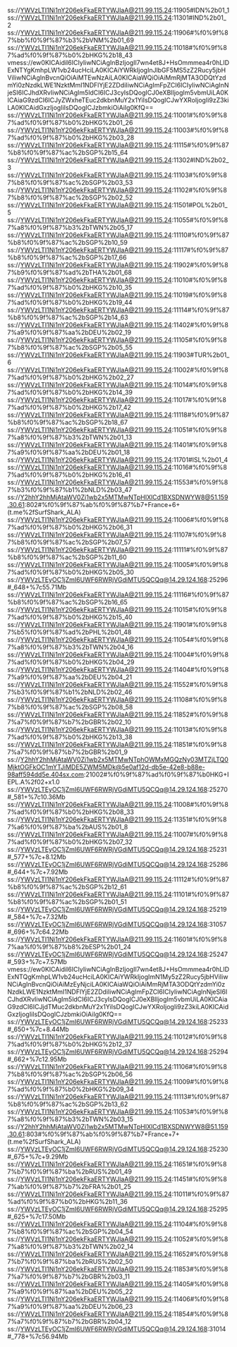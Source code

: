 ss://YWVzLTI1Ni1nY206ekFkaERTYWJlaA@211.99.115.24:11905#IDN%2b01_1
ss://YWVzLTI1Ni1nY206ekFkaERTYWJlaA@211.99.115.24:11301#IND%2b01_2
ss://YWVzLTI1Ni1nY206ekFkaERTYWJlaA@211.99.115.24:11906#%f0%9f%87%bb%f0%9f%87%b3%2bVNM%2b01_69
ss://YWVzLTI1Ni1nY206ekFkaERTYWJlaA@211.99.115.24:11018#%f0%9f%87%ad%f0%9f%87%b0%2bHKG%2b18_43
vmess://ew0KICAidiI6ICIyIiwNCiAgInBzIjogIl7wn4et8J+HsOmmmea4r0hLIDExNTYgKmhpLW1vb24ucHciLA0KICAiYWRkIjogInJlbGF5MS5zZ2Rucy5jbHViIiwNCiAgInBvcnQiOiAiMTEwNzAiLA0KICAiaWQiOiAiMmRjMTA3ODQtYzdmYi0zNzdkLWE1NzktMmI1NDFlYjE2ZDdiIiwNCiAgImFpZCI6ICIyIiwNCiAgInNjeSI6ICJhdXRvIiwNCiAgIm5ldCI6ICJ3cyIsDQogICJ0eXBlIjogIm5vbmUiLA0KICAiaG9zdCI6ICJyZWxheTEuc2dkbnMuY2x1YiIsDQogICJwYXRoIjogIi9zZ3kiLA0KICAidGxzIjogIiIsDQogICJzbmkiOiAiIg0KfQ==
ss://YWVzLTI1Ni1nY206ekFkaERTYWJlaA@211.99.115.24:11001#%f0%9f%87%ad%f0%9f%87%b0%2bHKG%2b01_26
ss://YWVzLTI1Ni1nY206ekFkaERTYWJlaA@211.99.115.24:11003#%f0%9f%87%ad%f0%9f%87%b0%2bHKG%2b03_28
ss://YWVzLTI1Ni1nY206ekFkaERTYWJlaA@211.99.115.24:11115#%f0%9f%87%b8%f0%9f%87%ac%2bSGP%2b15_64
ss://YWVzLTI1Ni1nY206ekFkaERTYWJlaA@211.99.115.24:11302#IND%2b02_3
ss://YWVzLTI1Ni1nY206ekFkaERTYWJlaA@211.99.115.24:11103#%f0%9f%87%b8%f0%9f%87%ac%2bSGP%2b03_53
ss://YWVzLTI1Ni1nY206ekFkaERTYWJlaA@211.99.115.24:11102#%f0%9f%87%b8%f0%9f%87%ac%2bSGP%2b02_52
ss://YWVzLTI1Ni1nY206ekFkaERTYWJlaA@211.99.115.24:11501#POL%2b01_5
ss://YWVzLTI1Ni1nY206ekFkaERTYWJlaA@211.99.115.24:11055#%f0%9f%87%a8%f0%9f%87%b3%2bTWN%2b05_17
ss://YWVzLTI1Ni1nY206ekFkaERTYWJlaA@211.99.115.24:11110#%f0%9f%87%b8%f0%9f%87%ac%2bSGP%2b10_59
ss://YWVzLTI1Ni1nY206ekFkaERTYWJlaA@211.99.115.24:11117#%f0%9f%87%b8%f0%9f%87%ac%2bSGP%2b17_66
ss://YWVzLTI1Ni1nY206ekFkaERTYWJlaA@211.99.115.24:11902#%f0%9f%87%b9%f0%9f%87%ad%2bTHA%2b01_68
ss://YWVzLTI1Ni1nY206ekFkaERTYWJlaA@211.99.115.24:11010#%f0%9f%87%ad%f0%9f%87%b0%2bHKG%2b10_35
ss://YWVzLTI1Ni1nY206ekFkaERTYWJlaA@211.99.115.24:11019#%f0%9f%87%ad%f0%9f%87%b0%2bHKG%2b19_44
ss://YWVzLTI1Ni1nY206ekFkaERTYWJlaA@211.99.115.24:11114#%f0%9f%87%b8%f0%9f%87%ac%2bSGP%2b14_63
ss://YWVzLTI1Ni1nY206ekFkaERTYWJlaA@211.99.115.24:11402#%f0%9f%87%a9%f0%9f%87%aa%2bDEU%2b02_19
ss://YWVzLTI1Ni1nY206ekFkaERTYWJlaA@211.99.115.24:11105#%f0%9f%87%b8%f0%9f%87%ac%2bSGP%2b05_55
ss://YWVzLTI1Ni1nY206ekFkaERTYWJlaA@211.99.115.24:11903#TUR%2b01_6
ss://YWVzLTI1Ni1nY206ekFkaERTYWJlaA@211.99.115.24:11002#%f0%9f%87%ad%f0%9f%87%b0%2bHKG%2b02_27
ss://YWVzLTI1Ni1nY206ekFkaERTYWJlaA@211.99.115.24:11014#%f0%9f%87%ad%f0%9f%87%b0%2bHKG%2b14_39
ss://YWVzLTI1Ni1nY206ekFkaERTYWJlaA@211.99.115.24:11017#%f0%9f%87%ad%f0%9f%87%b0%2bHKG%2b17_42
ss://YWVzLTI1Ni1nY206ekFkaERTYWJlaA@211.99.115.24:11118#%f0%9f%87%b8%f0%9f%87%ac%2bSGP%2b18_67
ss://YWVzLTI1Ni1nY206ekFkaERTYWJlaA@211.99.115.24:11051#%f0%9f%87%a8%f0%9f%87%b3%2bTWN%2b01_13
ss://YWVzLTI1Ni1nY206ekFkaERTYWJlaA@211.99.115.24:11401#%f0%9f%87%a9%f0%9f%87%aa%2bDEU%2b01_18
ss://YWVzLTI1Ni1nY206ekFkaERTYWJlaA@211.99.115.24:11701#ISL%2b01_4
ss://YWVzLTI1Ni1nY206ekFkaERTYWJlaA@211.99.115.24:11016#%f0%9f%87%ad%f0%9f%87%b0%2bHKG%2b16_41
ss://YWVzLTI1Ni1nY206ekFkaERTYWJlaA@211.99.115.24:11553#%f0%9f%87%b3%f0%9f%87%b1%2bNLD%2b03_47
ss://Y2hhY2hhMjAtaWV0Zi1wb2x5MTMwNTpHIXlCd1BXSDNWYW8@51.159.30.61:802#%f0%9f%87%ab%f0%9f%87%b7+France+6+(t.me%2fSurfShark_ALA)
ss://YWVzLTI1Ni1nY206ekFkaERTYWJlaA@211.99.115.24:11006#%f0%9f%87%ad%f0%9f%87%b0%2bHKG%2b06_31
ss://YWVzLTI1Ni1nY206ekFkaERTYWJlaA@211.99.115.24:11107#%f0%9f%87%b8%f0%9f%87%ac%2bSGP%2b07_57
ss://YWVzLTI1Ni1nY206ekFkaERTYWJlaA@211.99.115.24:11111#%f0%9f%87%b8%f0%9f%87%ac%2bSGP%2b11_60
ss://YWVzLTI1Ni1nY206ekFkaERTYWJlaA@211.99.115.24:11005#%f0%9f%87%ad%f0%9f%87%b0%2bHKG%2b05_30
ss://YWVzLTEyOC1jZmI6UWF6RWRjVGdiMTU5QCQq@14.29.124.168:25296#_648+%7c55.71Mb
ss://YWVzLTI1Ni1nY206ekFkaERTYWJlaA@211.99.115.24:11116#%f0%9f%87%b8%f0%9f%87%ac%2bSGP%2b16_65
ss://YWVzLTI1Ni1nY206ekFkaERTYWJlaA@211.99.115.24:11015#%f0%9f%87%ad%f0%9f%87%b0%2bHKG%2b15_40
ss://YWVzLTI1Ni1nY206ekFkaERTYWJlaA@211.99.115.24:11901#%f0%9f%87%b5%f0%9f%87%ad%2bPHL%2b01_48
ss://YWVzLTI1Ni1nY206ekFkaERTYWJlaA@211.99.115.24:11054#%f0%9f%87%a8%f0%9f%87%b3%2bTWN%2b04_16
ss://YWVzLTI1Ni1nY206ekFkaERTYWJlaA@211.99.115.24:11004#%f0%9f%87%ad%f0%9f%87%b0%2bHKG%2b04_29
ss://YWVzLTI1Ni1nY206ekFkaERTYWJlaA@211.99.115.24:11404#%f0%9f%87%a9%f0%9f%87%aa%2bDEU%2b04_21
ss://YWVzLTI1Ni1nY206ekFkaERTYWJlaA@211.99.115.24:11552#%f0%9f%87%b3%f0%9f%87%b1%2bNLD%2b02_46
ss://YWVzLTI1Ni1nY206ekFkaERTYWJlaA@211.99.115.24:11108#%f0%9f%87%b8%f0%9f%87%ac%2bSGP%2b08_58
ss://YWVzLTI1Ni1nY206ekFkaERTYWJlaA@211.99.115.24:11852#%f0%9f%87%a7%f0%9f%87%b7%2bGBR%2b02_10
ss://YWVzLTI1Ni1nY206ekFkaERTYWJlaA@211.99.115.24:11013#%f0%9f%87%ad%f0%9f%87%b0%2bHKG%2b13_38
ss://YWVzLTI1Ni1nY206ekFkaERTYWJlaA@211.99.115.24:11851#%f0%9f%87%a7%f0%9f%87%b7%2bGBR%2b01_9
ss://Y2hhY2hhMjAtaWV0Zi1wb2x5MTMwNTphOWMxMGQzNy03MTZjLTQ0MjktOGFkOC1mYTJiMDE5ZWM5MDk@5e0af12d-db5e-42e8-b88e-98aff594dd5e.404sx.com:21002#%f0%9f%87%ad%f0%9f%87%b0HKG+IEPL.A%2f02+x1.0
ss://YWVzLTEyOC1jZmI6UWF6RWRjVGdiMTU5QCQq@14.29.124.168:25270#_581+%7c10.36Mb
ss://YWVzLTI1Ni1nY206ekFkaERTYWJlaA@211.99.115.24:11008#%f0%9f%87%ad%f0%9f%87%b0%2bHKG%2b08_33
ss://YWVzLTI1Ni1nY206ekFkaERTYWJlaA@211.99.115.24:11351#%f0%9f%87%a6%f0%9f%87%ba%2bAUS%2b01_8
ss://YWVzLTI1Ni1nY206ekFkaERTYWJlaA@211.99.115.24:11007#%f0%9f%87%ad%f0%9f%87%b0%2bHKG%2b07_32
ss://YWVzLTEyOC1jZmI6UWF6RWRjVGdiMTU5QCQq@14.29.124.168:25231#_577+%7c+8.12Mb
ss://YWVzLTEyOC1jZmI6UWF6RWRjVGdiMTU5QCQq@14.29.124.168:25286#_644+%7c+7.92Mb
ss://YWVzLTI1Ni1nY206ekFkaERTYWJlaA@211.99.115.24:11112#%f0%9f%87%b8%f0%9f%87%ac%2bSGP%2b12_61
ss://YWVzLTI1Ni1nY206ekFkaERTYWJlaA@211.99.115.24:11101#%f0%9f%87%b8%f0%9f%87%ac%2bSGP%2b01_51
ss://YWVzLTEyOC1jZmI6UWF6RWRjVGdiMTU5QCQq@14.29.124.168:25219#_584+%7c+7.32Mb
ss://YWVzLTEyOC1jZmI6UWF6RWRjVGdiMTU5QCQq@14.29.124.168:31057#_696+%7c64.22Mb
ss://YWVzLTI1Ni1nY206ekFkaERTYWJlaA@211.99.115.24:11601#%f0%9f%87%aa%f0%9f%87%b8%2bESP%2b01_24
ss://YWVzLTEyOC1jZmI6UWF6RWRjVGdiMTU5QCQq@14.29.124.168:25247#_593+%7c+7.57Mb
vmess://ew0KICAidiI6ICIyIiwNCiAgInBzIjogIl7wn4et8J+HsOmmmea4r0hLIDExNTQgKmhpLW1vb24ucHciLA0KICAiYWRkIjogImN1My5zZ2Rucy5jbHViIiwNCiAgInBvcnQiOiAiMzEyNjciLA0KICAiaWQiOiAiMmRjMTA3ODQtYzdmYi0zNzdkLWE1NzktMmI1NDFlYjE2ZDdiIiwNCiAgImFpZCI6ICIyIiwNCiAgInNjeSI6ICJhdXRvIiwNCiAgIm5ldCI6ICJ3cyIsDQogICJ0eXBlIjogIm5vbmUiLA0KICAiaG9zdCI6ICJjdTMuc2dkbnMuY2x1YiIsDQogICJwYXRoIjogIi9zZ3kiLA0KICAidGxzIjogIiIsDQogICJzbmkiOiAiIg0KfQ==
ss://YWVzLTEyOC1jZmI6UWF6RWRjVGdiMTU5QCQq@14.29.124.168:25233#_650+%7c+8.44Mb
ss://YWVzLTI1Ni1nY206ekFkaERTYWJlaA@211.99.115.24:11012#%f0%9f%87%ad%f0%9f%87%b0%2bHKG%2b12_37
ss://YWVzLTEyOC1jZmI6UWF6RWRjVGdiMTU5QCQq@14.29.124.168:25294#_662+%7c12.95Mb
ss://YWVzLTI1Ni1nY206ekFkaERTYWJlaA@211.99.115.24:11106#%f0%9f%87%b8%f0%9f%87%ac%2bSGP%2b06_56
ss://YWVzLTI1Ni1nY206ekFkaERTYWJlaA@211.99.115.24:11009#%f0%9f%87%ad%f0%9f%87%b0%2bHKG%2b09_34
ss://YWVzLTI1Ni1nY206ekFkaERTYWJlaA@211.99.115.24:11113#%f0%9f%87%b8%f0%9f%87%ac%2bSGP%2b13_62
ss://YWVzLTI1Ni1nY206ekFkaERTYWJlaA@211.99.115.24:11053#%f0%9f%87%a8%f0%9f%87%b3%2bTWN%2b03_15
ss://Y2hhY2hhMjAtaWV0Zi1wb2x5MTMwNTpHIXlCd1BXSDNWYW8@51.159.30.61:803#%f0%9f%87%ab%f0%9f%87%b7+France+7+(t.me%2fSurfShark_ALA)
ss://YWVzLTEyOC1jZmI6UWF6RWRjVGdiMTU5QCQq@14.29.124.168:25230#_675+%7c+9.29Mb
ss://YWVzLTI1Ni1nY206ekFkaERTYWJlaA@211.99.115.24:11651#%f0%9f%87%b7%f0%9f%87%ba%2bRUS%2b01_49
ss://YWVzLTI1Ni1nY206ekFkaERTYWJlaA@211.99.115.24:11451#%f0%9f%87%ab%f0%9f%87%b7%2bFRA%2b01_25
ss://YWVzLTI1Ni1nY206ekFkaERTYWJlaA@211.99.115.24:11011#%f0%9f%87%ad%f0%9f%87%b0%2bHKG%2b11_36
ss://YWVzLTEyOC1jZmI6UWF6RWRjVGdiMTU5QCQq@14.29.124.168:25295#_625+%7c17.50Mb
ss://YWVzLTI1Ni1nY206ekFkaERTYWJlaA@211.99.115.24:11104#%f0%9f%87%b8%f0%9f%87%ac%2bSGP%2b04_54
ss://YWVzLTI1Ni1nY206ekFkaERTYWJlaA@211.99.115.24:11052#%f0%9f%87%a8%f0%9f%87%b3%2bTWN%2b02_14
ss://YWVzLTI1Ni1nY206ekFkaERTYWJlaA@211.99.115.24:11652#%f0%9f%87%b7%f0%9f%87%ba%2bRUS%2b02_50
ss://YWVzLTI1Ni1nY206ekFkaERTYWJlaA@211.99.115.24:11853#%f0%9f%87%a7%f0%9f%87%b7%2bGBR%2b03_11
ss://YWVzLTI1Ni1nY206ekFkaERTYWJlaA@211.99.115.24:11405#%f0%9f%87%a9%f0%9f%87%aa%2bDEU%2b05_22
ss://YWVzLTI1Ni1nY206ekFkaERTYWJlaA@211.99.115.24:11406#%f0%9f%87%a9%f0%9f%87%aa%2bDEU%2b06_23
ss://YWVzLTI1Ni1nY206ekFkaERTYWJlaA@211.99.115.24:11854#%f0%9f%87%a7%f0%9f%87%b7%2bGBR%2b04_12
ss://YWVzLTEyOC1jZmI6UWF6RWRjVGdiMTU5QCQq@14.29.124.168:31014#_778+%7c56.94Mb

